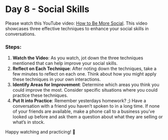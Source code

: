# Day 8 - Social Skills

Please watch this YouTube video: [How to Be More Social](https://youtu.be/7fnVcXfPe5c?si=o34xNVuNVgWXMg36). This video showcases three effective techniques to enhance your social skills in conversations.

### Steps:

1. **Watch the Video**: As you watch, jot down the three techniques mentioned that can help improve your social skills.
2. **Reflect on Each Technique**: After noting down the techniques, take a few minutes to reflect on each one. Think about how you might apply these techniques in your own interactions.
3. **Identify Areas for Improvement**: Determine which areas you think you could improve the most. Consider specific situations where you could practice these techniques.
4. **Put It into Practice**: Remember yesterdays homework? ;) Have a conversation with a friend you haven’t spoken to in a long time. If none of your friends are available, make a phone call to a business you’ve looked up before and ask them a question about what they are selling or what’s in stock.

Happy watching and practicing! 💚